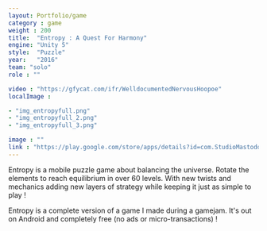 ```yaml
---
layout: Portfolio/game
category : game
weight : 200
title:  "Entropy : A Quest For Harmony"
engine: "Unity 5"
style:  "Puzzle"
year:   "2016"
team: "solo"
role : ""

video : "https://gfycat.com/ifr/WelldocumentedNervousHoopoe"
localImage : 

- "img_entropyfull.png"
- "img_entropyfull_2.png"
- "img_entropyfull_3.png"

image : ""
link : "https://play.google.com/store/apps/details?id=com.StudioMastodonte.Entropy&hl=en"
---
```

Entropy is a mobile puzzle game about balancing the universe. 
Rotate the elements to reach equilibrium in over 60 levels. With new twists and mechanics adding new layers of strategy while keeping it just as simple to play !

Entropy is a complete version of a game I made during a gamejam. It's out on Android and completely free (no ads or micro-transactions) ! 
